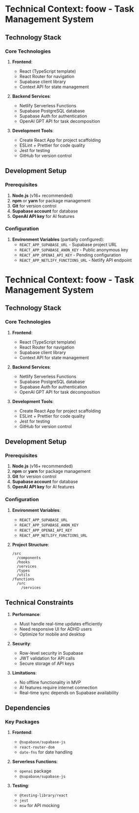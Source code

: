 # Technical Context: foow - Task Management System

## Technology Stack

### Core Technologies
1. **Frontend**:
   - React (TypeScript template)
   - React Router for navigation
   - Supabase client library
   - Context API for state management

2. **Backend Services**:
   - Netlify Serverless Functions
   - Supabase PostgreSQL database
   - Supabase Auth for authentication
   - OpenAI GPT API for task decomposition

3. **Development Tools**:
   - Create React App for project scaffolding
   - ESLint + Prettier for code quality
   - Jest for testing
   - GitHub for version control

## Development Setup

### Prerequisites
1. **Node.js** (v16+ recommended)
2. **npm** or **yarn** for package management
3. **Git** for version control
4. **Supabase account** for database
5. **OpenAI API key** for AI features

### Configuration
1. **Environment Variables** (partially configured):
   - `REACT_APP_SUPABASE_URL` - Supabase project URL
   - `REACT_APP_SUPABASE_ANON_KEY` - Public anonymous key
   - `REACT_APP_OPENAI_API_KEY` - Pending configuration
   - `REACT_APP_NETLIFY_FUNCTIONS_URL` - Netlify API endpoint
# Technical Context: foow - Task Management System

## Technology Stack

### Core Technologies
1. **Frontend**:
   - React (TypeScript template)
   - React Router for navigation
   - Supabase client library
   - Context API for state management

2. **Backend Services**:
   - Netlify Serverless Functions
   - Supabase PostgreSQL database
   - Supabase Auth for authentication
   - OpenAI GPT API for task decomposition

3. **Development Tools**:
   - Create React App for project scaffolding
   - ESLint + Prettier for code quality
   - Jest for testing
   - GitHub for version control

## Development Setup

### Prerequisites
1. **Node.js** (v16+ recommended)
2. **npm** or **yarn** for package management
3. **Git** for version control
4. **Supabase account** for database
5. **OpenAI API key** for AI features

### Configuration
1. **Environment Variables**:
   - `REACT_APP_SUPABASE_URL`
   - `REACT_APP_SUPABASE_ANON_KEY`
   - `REACT_APP_OPENAI_API_KEY`
   - `REACT_APP_NETLIFY_FUNCTIONS_URL`

2. **Project Structure**:
   ```
   /src
     /components
     /hooks
     /services
     /types
     /utils
   /functions
     /src
       /services
   ```

## Technical Constraints

1. **Performance**:
   - Must handle real-time updates efficiently
   - Need responsive UI for ADHD users
   - Optimize for mobile and desktop

2. **Security**:
   - Row-level security in Supabase
   - JWT validation for API calls
   - Secure storage of API keys

3. **Limitations**:
   - No offline functionality in MVP
   - AI features require internet connection
   - Real-time sync depends on Supabase availability

## Dependencies

### Key Packages
1. **Frontend**:
   - `@supabase/supabase-js`
   - `react-router-dom`
   - `date-fns` for date handling

2. **Serverless Functions**:
   - `openai` package
   - `@supabase/supabase-js`

3. **Testing**:
   - `@testing-library/react`
   - `jest`
   - `msw` for API mocking
